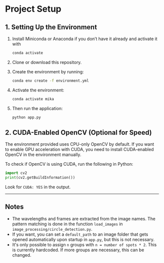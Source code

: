 # Project Setup

## 1. Setting Up the Environment

1. Install Miniconda or Anaconda if you don’t have it already and activate it with
   ```bash
   conda activate
   ```
3. Clone or download this repository.
4. Create the environment by running:

    ```bash
    conda env create -f environment.yml
    ```

5. Activate the environment:

    ```bash
    conda activate mika
    ```

6. Then run the application:

    ```bash
    python app.py
    ```

## 2. CUDA-Enabled OpenCV (Optional for Speed)

The environment provided uses CPU-only OpenCV by default. If you want to enable GPU acceleration with CUDA, you need to install CUDA-enabled OpenCV in the environment manually.

To check if OpenCV is using CUDA, run the following in Python:

```python
import cv2
print(cv2.getBuildInformation())
```

Look for `CUDA: YES` in the output.

---

## Notes

- The wavelengths and frames are extracted from the image names. The pattern matching is done in the function `load_images` in `image_processing/circle_detection.py`.
- If you want, you can set a `default_path` to an image folder that gets opened automatically upon startup in `app.py`, but this is not necessary.
- It's only possible to assign `n` groups with `n = number of spots * 2`. This is currently hardcoded. If more groups are necessary, this can be changed.
